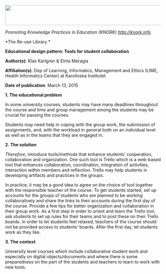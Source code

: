 <img src="md\img024/media/image01.png" width="624" height="65" />

*Promoting Knowledge Practices in Education (KNORK) http://knork.info*

*The Re-use Library *

**Educational design pattern: Tools for student collaboration**

**Author(s)**: Klas Karlgren & Elnta Meragia

**Affiliation(s)**: Dep of Learning, Informatics, Management and Ethics (LIME, Health Informatics Center) at Karolinska Institutet

**Date of publication**: March 13, 2015

**1. The educational problem**

In some university courses, students may have many deadlines throughout the course and time and group management among the students may be crucial for passing the courses.

Students may need help in coping with the group work, the submission of assignments, and, with the workload in general both on an individual level as well as in the teams that they are engaged in.

**2. The solution**

*Therefore*, introduce tools/methods that enhance students’ cooperation, collaboration and organization. One such tool is Trello which is a web-based tool that enhances collaboration, coordination, integration of activities, interaction within members and reflection. Trello may help students in developing artifacts and practices in the groups.

In practice, it may be a good idea to agree on the choice of tool together with the responsible teacher of the course. To get students started, set up accounts for the groups of students who are planned to be working collaboratively and share the links to their accounts during the first day of the course. Provide a few tips for better organization and collaboration in their group work. As a first step in order to orient and learn the Trello tool, ask students to set up rules for their teams and to post these on their Trello boards. In order to let students feel relaxed, teachers of the course should not be provided access to students’ boards. After the first day, let students work as they like.

**3. The context**

University level courses which include collaborative student work and especially on digital objects/documents and where there is some preparedness on the part of the students and teachers to learn to work with new tools.
